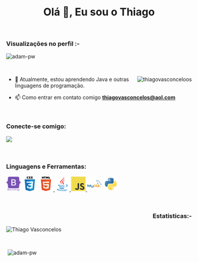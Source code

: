 <h1 align="center">Olá 👋, Eu sou o Thiago</h1>

<br>

<p align="right"> <h3>Visualizações no perfil :-</h3> <img src="https://profile-counter.glitch.me/thiagovasconceloos/count.svg"
    alt="adam-pw" /> 
  </p>

<br>

<p><img align="right" src="https://camo.githubusercontent.com/5fca3db52c463447c36cbf864b01eac247219e56ce24dc0169a66c62ae53a481/68747470733a2f2f6d656469612e67697068792e636f6d2f6d656469612f6475334a336358797a686a3735494f6776412f67697068792e676966" alt="thiagovasconceloos" /></p>


- 🌱 Atualmente, estou aprendendo Java e outras linguagens de programação.

- 📫 Como entrar em contato comigo **thiagovasconcelos@aol.com**


<br>

<h3 align="left">Conecte-se comigo:</h3>
<p align="left">
 
<a href="https://www.linkedin.com/in/thiago-vasconcelos-0843b3127" target="_blank"><img src="https://img.shields.io/badge/-LinkedIn-%230077B5?style=for-the-badge&logo=linkedin&logoColor=white" target="_blank"></a> 
 

</p>

<br>

<h3 align="left">Linguagens e Ferramentas:</h3>
<p align="left"> 
    <img src="https://raw.githubusercontent.com/devicons/devicon/master/icons/bootstrap/bootstrap-plain-wordmark.svg"
      alt="bootstrap" width="40" height="40" /> </a> <img
      src="https://raw.githubusercontent.com/devicons/devicon/master/icons/css3/css3-original-wordmark.svg" alt="css3"
      width="40" height="40" /> </a> <a href="https://www.w3.org/html/" target="_blank" rel="noreferrer"> <img
      src="https://raw.githubusercontent.com/devicons/devicon/master/icons/html5/html5-original-wordmark.svg"
      alt="html5" width="40" height="40" /> </a> <a href="https://www.adobe.com/in/products/illustrator.html"
    target="_blank" rel="noreferrer"> <a href="https://www.java.com" target="_blank" rel="noreferrer"> <img
      src="https://raw.githubusercontent.com/devicons/devicon/master/icons/java/java-original.svg" alt="java" width="40"
      height="40" /> </a> <a href="https://developer.mozilla.org/en-US/docs/Web/JavaScript" target="_blank"
    rel="noreferrer">  
  <img
      src="https://raw.githubusercontent.com/devicons/devicon/master/icons/javascript/javascript-original.svg"
      alt="javascript" width="40" height="40" /> </a> <img
      src="https://raw.githubusercontent.com/devicons/devicon/master/icons/mysql/mysql-original-wordmark.svg"
      alt="mysql" width="40" height="40" /> </a> </a> <a href="https://pandas.pydata.org/" target="_blank" rel="noreferrer">
    <img
      src="https://raw.githubusercontent.com/devicons/devicon/master/icons/python/python-original.svg" alt="python"
      width="40" height="40" /> </a> <a href="https://reactjs.org/" target="_blank" rel="noreferrer"> </a>
  
  </p>
  
  

<br>

<h3 align="right">Estatisticas:-</h3>
<p><img align="center"
    src="https://github-readme-stats.vercel.app/api/top-langs?username=thiagovasconceloos&show_icons=true&locale=pt-br&bg_color=ffffff&text_color=000000&layout=compact"
    alt="Thiago Vasconcelos" 
    bg_color=#808080/></p>

<br>

<p>&nbsp;<img align="center" src="https://github-readme-stats.vercel.app/api?username=thiagovasconceloos&show_icons=true&locale=pt-br&bg_color=ffffff&text_color=000000&repo=convoychat"
    alt="adam-pw" /></p>

<br>

